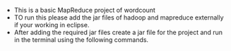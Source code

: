 - This is a basic MapReduce project of wordcount 
- TO run this please add the jar files of hadoop and mapreduce externally if your working in eclipse.
- After adding the required jar files create a jar file for the project and run in the terminal using the following commands.
